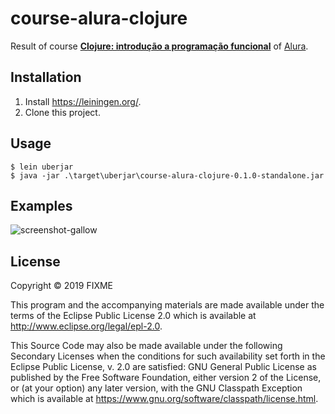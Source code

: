 # course-alura-clojure

Result of course **[Clojure: introdução a programação funcional](https://cursos.alura.com.br/course/introducao-a-programacao-funcional-com-clojure)** of [Alura](https://alura.com.br).

## Installation

1. Install https://leiningen.org/.
2. Clone this project.

## Usage

    $ lein uberjar
    $ java -jar .\target\uberjar\course-alura-clojure-0.1.0-standalone.jar

## Examples

![screenshot-gallow](../../raw/master/gallow.png)

## License

Copyright © 2019 FIXME

This program and the accompanying materials are made available under the
terms of the Eclipse Public License 2.0 which is available at
http://www.eclipse.org/legal/epl-2.0.

This Source Code may also be made available under the following Secondary
Licenses when the conditions for such availability set forth in the Eclipse
Public License, v. 2.0 are satisfied: GNU General Public License as published by
the Free Software Foundation, either version 2 of the License, or (at your
option) any later version, with the GNU Classpath Exception which is available
at https://www.gnu.org/software/classpath/license.html.
